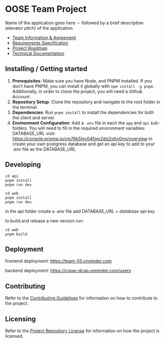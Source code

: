 # OOSE Team Project

Name of the application goes here -- followed by a brief description (elevator pitch) of the application.

- [Team Information & Agreement](./docs/team-agreement.md)
- [Requirements Specification](./docs/requirements-specification.md)
- [Project Roadmap](./docs/roadmap.md)
- [Technical Documentation](./docs/technical-documentation.md)

## Installing / Getting started

1. **Prerequisites**: Make sure you have Node, and PNPM installed. If you don’t have PNPM, you can install it globally with `npm install -g pnpm`. Additionally, in order to clone the project, you will need a Github Account.
2. **Repository Setup**: Clone the repository and navigate to the root folder in the terminal.
3. **Dependencies**: Run `pnpm install` to install the dependencies for both the client and server.
4. **Environment Configuration**:
   Add a `.env` file in each the `app` and `api` sub-folders. You will need to fill in the required environment variables: DATABASE_URL
   visit: https://console.prisma.io/cm76k5lgv04fom2dzj2ohv0rm/overview to create your own postgress database and get an api key to add to your .env file as the DATABASE_URL


## Developing

```
cd api
pnpm install
pnpm run dev

cd web
pnpm install
pnpm run dev
```
in the api folder 
create a .env file
add DATABASE_URL = *database api key*

to build and release a new version run:

```
cd web
pnpm build
```

## Deployment
frontend deployment:
https://team-05.onrender.com

backend deployment:
https://crave-dcgp.onrender.com/users

## Contributing

Refer to the [Contributing Guidelines](./CONTRIBUTING.md) for information on how to contribute to the project.

## Licensing

Refer to the [Project Repository License](./LICENSE.md) for information on how the project is licensed.